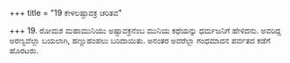 +++
title = "19 ಕೇಳಲಷ್ಟಾವಕ್ರ ಚರಿತವ"

+++
19. ರೋಮಶ ಮಹಾಮುನಿಯು ಅಷ್ಟಾವಕ್ರನೆಂಬ ಮುನಿಯ ಕಥೆಯನ್ನು ಧರ್ಮಜನಿಗೆ ಹೇಳಿದನು. ಅವರಿದ್ದ ಅರಣ್ಯವೆಲ್ಲಾ ಬಯಲಾಗಿ, ಹಣ್ಣುಹಂಪಲು ಬರಿದಾಯಿತು. ಅನಂತರ ಅವರೆಲ್ಲಾ ಗಂಧಮಾದನ ಪರ್ವತದ ಕಡೆಗೆ ಹೊರಟರು.